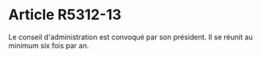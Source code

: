 # Article R5312-13

Le conseil d'administration est convoqué par son président. Il se réunit au minimum six fois par an.